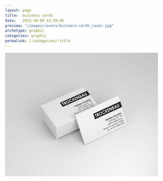 ```yaml
---
layout: page
title:  buisness cards
date:   2015-10-09 15:39:40
preview: "/images/covers/buisness-cards_cover.jpg"
archetype: graphic
categories: graphic
permalink: /:categories/:title
---
```


![Picture 1](\images\graphic-design\buisness-cards\1.jpg)